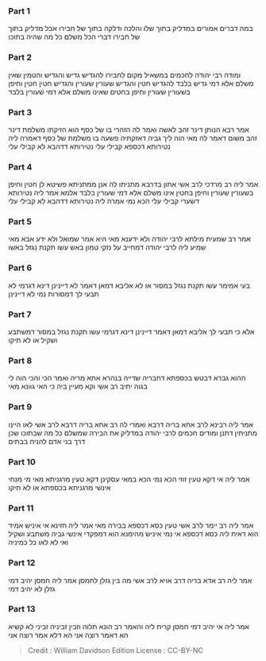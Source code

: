 
### Part 1
במה דברים אמורים במדליק בתוך שלו והלכה ודלקה בתוך של חבירו אבל מדליק בתוך של חבירו דברי הכל משלם כל מה שהיה בתוכו

### Part 2
ומודה רבי יהודה לחכמים במשאיל מקום לחבירו להגדיש גדיש והגדיש והטמין שאין משלם אלא דמי גדיש בלבד להגדיש חטין והגדיש שעורין שעורין והגדיש חטין חטין וחיפן בשעורין שעורין וחיפן בחטים שאינו משלם אלא דמי שעורין בלבד

### Part 3
אמר רבא הנותן דינר זהב לאשה ואמר לה הזהרי בו של כסף הוא הזיקתו משלמת דינר זהב משום דאמר לה מאי הוה ליך גביה דאזקתיה פשעה בו משלמת של כסף דאמרה ליה נטירותא דכספא קבילי עלי נטירותא דדהבא לא קבילי עלי

### Part 4
אמר ליה רב מרדכי לרב אשי אתון בדרבא מתניתו לה אנן ממתניתא פשיטא לן חטין וחיפן בשעורין שעורין וחיפן בחטין אינו משלם אלא דמי שעורין בלבד אלמא אמר ליה נטירותא דשערי קבילי עלי הכא נמי אמרה ליה נטירותא דדהבא לא קבילי עלי

### Part 5
אמר רב שמעית מילתא לרבי יהודה ולא ידענא מאי היא אמר שמואל ולא ידע אבא מאי שמיע ליה לרבי יהודה דמחייב על נזקי טמון באש עשו תקנת נגזל באשו

### Part 6
בעי אמימר עשו תקנת נגזל במסור או לא אליבא דמאן דאמר לא דיינינן דינא דגרמי לא תבעי לך דמסורות נמי לא דיינינן

### Part 7
אלא כי תבעי לך אליבא דמאן דאמר דיינינן דינא דגרמי עשו תקנת נגזל במסור דמשתבע ושקיל או לא תיקו

### Part 8
ההוא גברא דבטש בכספתא דחבריה שדייה בנהרא אתא מריה ואמר הכי והכי הוה לי בגוה יתיב רב אשי וקא מעיין ביה כי האי גוונא מאי

### Part 9
אמר ליה רבינא לרב אחא בריה דרבא ואמרי לה רב אחא בריה דרבא לרב אשי לאו היינו מתניתין דתנן ומודים חכמים לרבי יהודה במדליק את הבירה שמשלם כל מה שבתוכו שכן דרך בני אדם להניח בבתים

### Part 10
אמר ליה אי דקא טעין זוזי הכא נמי הכא במאי עסקינן דקא טעין מרגניתא מאי מי מנחי אינשי מרגניתא בכספתא או לא תיקו

### Part 11
אמר ליה רב יימר לרב אשי טעין כסא דכספא בבירה מאי אמר ליה חזינא אי איניש אמיד הוא דאית ליה כסא דכספא אי נמי איניש מהימנא הוא דמפקדי אינשי גביה משתבע ושקיל ואי לא לאו כל כמיניה

### Part 12
אמר ליה רב אדא בריה דרב אויא לרב אשי מה בין גזלן לחמסן אמר ליה חמסן יהיב דמי גזלן לא יהיב דמי

### Part 13
אמר ליה אי יהיב דמי חמסן קרית ליה והאמר רב הונא תלוה וזבין זביניה זביני לא קשיא הא דאמר רוצה אני הא דלא אמר רוצה אני

>Credit : William Davidson Edition
>License : CC-BY-NC